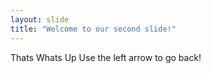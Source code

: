 ```yaml
---
layout: slide
title: "Welcome to our second slide!"
---
```

Thats Whats Up 
Use the left arrow to go back!
